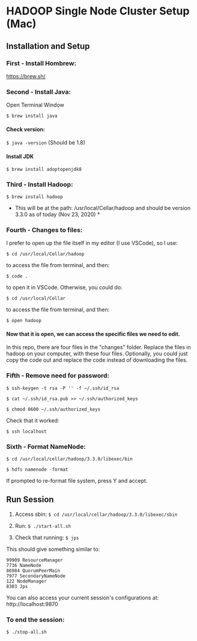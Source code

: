 # HADOOP Single Node Cluster Setup (Mac)

## Installation and Setup

### First - Install Hombrew:
https://brew.sh/



### Second - Install Java:

Open Terminal Window

`$ brew install java`

#### Check version: 

`$ java -version` 
(Should be 1.8)

#### Install JDK

`$ brew install adoptopenjdk8`

### Third - Install Hadoop:

`$ brew install hadoop`

* This will be at the path: /usr/local/Cellar/hadoop and should be version 3.3.0 as of today (Nov 23, 2020) *

### Fourth - Changes to files:

I prefer to open up the file itself in my editor (I use VSCode), so I use:

`$ cd /usr/local/Cellar/hadoop`

to access the file from terminal, and then:

`$ code .`

to open it in VSCode. Otherwise, you could do:

`$ cd /usr/local/Cellar`

to access the file from terminal, and then:

`$ open hadoop`

#### Now that it is open, we can access the specific files we need to edit.

In this repo, there are four files in the "changes" folder. Replace the files in hadoop on your computer, with these four files. Optionally, you could just copy the code out and replace the code instead of downloading the files.

### Fifth - Remove need for password:

`$ ssh-keygen -t rsa -P '' -f ~/.ssh/id_rsa`

`$ cat ~/.ssh/id_rsa.pub >> ~/.ssh/authorized_keys`

`$ chmod 0600 ~/.ssh/authorized_keys`

Check that it worked: 

`$ ssh localhost`

### Sixth - Format NameNode:

`$ cd /usr/local/cellar/hadoop/3.3.0/libexec/bin`

`$ hdfs namenode -format`

If prompted to re-format file system, press Y and accept.

## Run Session

1. Access sbin: `$ cd /usr/local/cellar/hadoop/3.3.0/libexec/sbin`

2. Run: `$ ./start-all.sh`

3. Check that running: `$ jps`

This should give something similar to:
```
99909 ResourceManager
7736 NameNode
86984 QuorumPeerMain
7977 SecondaryNameNode
122 NodeManager
8303 Jps
```

You can also access your current session's configurations at: http://localhost:9870


### To end the session:

`$ ./stop-all.sh`

